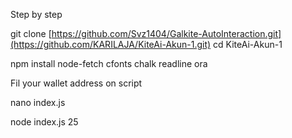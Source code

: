Step by step

git clone [https://github.com/Svz1404/Galkite-AutoInteraction.git](https://github.com/KARILAJA/KiteAi-Akun-1.git)
cd KiteAi-Akun-1

npm install node-fetch cfonts chalk readline ora

Fil your wallet address on script

nano index.js

node index.js 25
